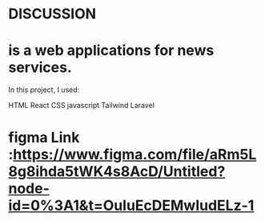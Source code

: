 # DISCUSSION
# is a web applications for news services.

In this project, I used:

HTML
React
CSS
javascript
Tailwind
Laravel

 # figma Link :https://www.figma.com/file/aRm5L8g8ihda5tWK4s8AcD/Untitled?node-id=0%3A1&t=OuluEcDEMwIudELz-1
